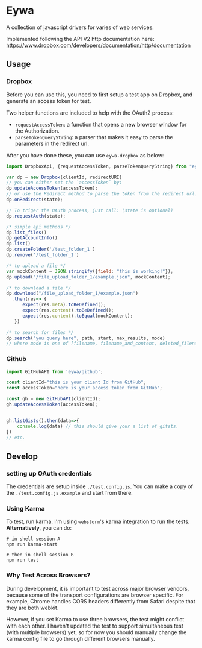 # Eywa
A collection of javascript drivers for varies of web services.

Implemented following the API V2 http documentation here:
https://www.dropbox.com/developers/documentation/http/documentation

## Usage

### Dropbox

Before you can use this, you need to first setup a test app on Dropbox, and generate an
access token for test.

Two helper functions are included to help with the OAuth2 process:
- `requestAccessToken`: a function that opens a new browser window for the Authorization.
- `parseTokenQueryString`: a parser that makes it easy to parse the parameters in the
redirect url.

After you have done these, you can use `eywa-dropbox` as below:

```javascript
import DropboxApi, {requestAccessToken, parseTokenQueryString} from "eywa-dropbox";

var dp = new Dropbox(clientId, redirectURI)
// you can either set the `accessToken` by:
dp.updateAccessToken(accessToken);
// or use the Redirect method to parse the token from the redirect url.
dp.onRedirect(state);

// To triger the OAuth process, just call: (state is optional)
dp.requestAuth(state);

/* simple api methods */
dp.list_files()
dp.getAccountInfo()
dp.list()
dp.createFolder('/test_folder_1')
dp.remove('/test_folder_1')

/* to upload a file */
var mockContent = JSON.stringify({field: "this is working!"});
dp.upload("/file_upload_folder_1/example.json", mockContent);

/* to download a file */
dp.download("/file_upload_folder_1/example.json")
  .then(res=> {
      expect(res.meta).toBeDefined();
      expect(res.content).toBeDefined();
      expect(res.content).toEqual(mockContent);
   })

/* to search for files */
dp.search("you query here", path, start, max_results, mode)
// where mode is one of [filename, filename_and_content, deleted_filename]
```

### Github

```javascript
import GitHubAPI from 'eywa/github';

const clientId="this is your client Id from GitHub";
const accessToken="here is your access token from GitHub";

const gh = new GitHubAPI(clientId);
gh.updateAccessToken(accessToken);


gh.listGists().then(data=>{
    console.log(data) // this should give your a list of gitsts.
})
// etc.
```

## Develop

### setting up OAuth credentials

The credentials are setup inside `./test.config.js`. You can make a copy of the `./test.config.js.example` and start from there.

### Using Karma

To test, run karma. I'm using `webstorm`'s karma integration to run the tests.
**Alternatively**, you can do: 

```shell
# in shell session A
npm run karma-start

# then in shell session B
npm run test
```

### Why Test Across Browsers?

During development, it is important to test across major browser vendors, because some of
the transport configurations are browser specific. For example, Chrome handles CORS headers
differently from Safari despite that they are both webkit.

However, if you set Karma to use three browsers, the test might conflict with each other.
I haven't updated the test to support simultaneous test (with multiple browsers) yet, so
for now you should manually change the karma config file to go through different browsers
manually.

